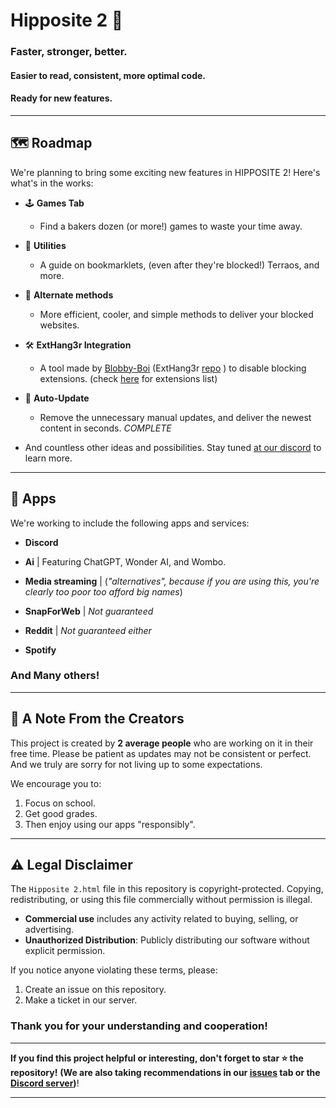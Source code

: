 
# Hipposite 2 🦛

### Faster, stronger, better.
#### Easier to read, consistent, more optimal code.
#### Ready for new features.

---
## 🗺️ Roadmap
We're planning to bring some exciting new features in HIPPOSITE 2! Here's what's in the works:  

- 🕹️ **Games Tab**  
  - Find a bakers dozen (or more!) games to waste your time away.

- 📂 **Utilities**  
  - A guide on bookmarklets, (even after they're blocked!) Terraos, and more.

- 🚪 **Alternate methods**  
  - More efficient, cooler, and simple methods to deliver your blocked websites.

- 🛠️ **ExtHang3r Integration**  
  - A tool made by [Blobby-Boi](https://github.com/Blobby-Boi)   (ExtHang3r [repo](https://github.com/Blobby-Boi/ExtHang3r)  ) to disable blocking extensions. (check [here](https://github.com/philchhalmers8/Hipposite/blob/main/extensionslist.png) for extensions list)

- 🔄 **Auto-Update**  
  - Remove the unnecessary manual updates, and deliver the newest content in seconds. *COMPLETE*

- And countless other ideas and possibilities. Stay tuned [at our discord](https://discord.com/channels/1282151040183046237/1301178045142667305) to learn more.

---

## 📱 Apps  
We're working to include the following apps and services:  

- **Discord**

-  **Ai** | Featuring ChatGPT, Wonder AI, and Wombo.  

- **Media streaming** | (*"alternatives", because if you are using this, you're clearly too poor too afford big names*)

- **SnapForWeb** | *Not guaranteed*  

- **Reddit** | *Not guaranteed either*

- **Spotify**  

### And Many others!

---

## 🙏 A Note From the Creators  
This project is created by **2 average people** who are working on it in their free time. Please be patient as updates may not be consistent or perfect. 
And we truly are sorry for not living up to some expectations.

We encourage you to:  
1. Focus on school.  
2. Get good grades.  
3. Then enjoy using our apps "responsibly".  

---

## ⚠️ Legal Disclaimer  
The `Hipposite 2.html` file in this repository is copyright-protected. Copying, redistributing, or using this file commercially without permission is illegal.  

- **Commercial use** includes any activity related to buying, selling, or advertising.
- **Unauthorized Distribution**: Publicly distributing our software without explicit permission.

If you notice anyone violating these terms, please:  
1. Create an issue on this repository.  
2. Make a ticket in our server.  

### Thank you for your understanding and cooperation!  

---

**If you find this project helpful or interesting, don't forget to star ⭐ the repository!** 
**(We are also taking recommendations in our [issues](https://github.com/philchhalmers8/Hipposite/issues/new?template=Blank+issue) tab or the [Discord server](https://discord.gg/kVJGgq9Rg4))**!

---  

